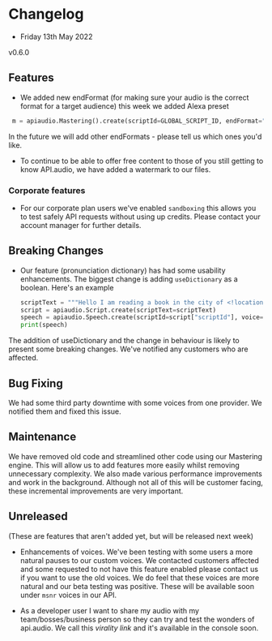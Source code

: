 # Changelog

* Friday 13th May 2022

v0.6.0
## Features
* We added new endFormat (for making sure your audio is the correct format for a target audience) this week we added Alexa preset 
```python
 m = apiaudio.Mastering().create(scriptId=GLOBAL_SCRIPT_ID, endFormat="mp3_alexa")
 ```
In the future we will add other endFormats - please tell us which ones you'd like. 

* To continue to be able to offer free content to those of you still getting to know API.audio, we have added a watermark to our files.


### Corporate features
* For our corporate plan users we've enabled `sandboxing` this allows you to test safely API requests without using up credits. Please contact your account manager for further details. 


## Breaking Changes
* Our feature (pronunciation dictionary) has had some usability enhancements. The biggest change is adding `useDictionary` as a boolean. 
Here's an example
  ```python
  scriptText = """Hello I am reading a book in the city of <!location>reading<!> today"""
  script = apiaudio.Script.create(scriptText=scriptText)
  speech = apiaudio.Speech.create(scriptId=script["scriptId"], voice="Ryan", useDictionary=True)
  print(speech)
  ```
The addition of useDictionary and the change in behaviour is likely to present some breaking changes. We've notified any customers who are affected. 

## Bug Fixing
We had some third party downtime with some voices from one provider. We notified them and fixed this issue. 

## Maintenance
We have removed old code and streamlined other code using our Mastering engine. This will allow us to add features more easily whilst removing unnecessary complexity.
We also made various performance improvements and work in the background. Although not all of this will be customer facing, these incremental improvements are very important. 

## Unreleased
(These are features that aren't added yet, but will be released next week)
* Enhancements of voices. We've been testing with some users a more natural pauses to our custom voices. We contacted customers affected and some requested to not have this feature enabled please contact us if you want to use the old voices. We do feel that these voices are more natural and our beta testing was positive. These will be available soon under `msnr` voices in our API. 

* As a developer user I want to share my audio with my team/bosses/business person so they can try and test the wonders of api.audio. We call this *virality link* and it's available in the console soon. 
